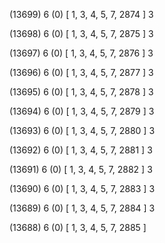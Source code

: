 (13699) 6 (0) [ 1, 3, 4, 5, 7, 2874 ] 3 


(13698) 6 (0) [ 1, 3, 4, 5, 7, 2875 ] 3 


(13697) 6 (0) [ 1, 3, 4, 5, 7, 2876 ] 3 


(13696) 6 (0) [ 1, 3, 4, 5, 7, 2877 ] 3 


(13695) 6 (0) [ 1, 3, 4, 5, 7, 2878 ] 3 


(13694) 6 (0) [ 1, 3, 4, 5, 7, 2879 ] 3 


(13693) 6 (0) [ 1, 3, 4, 5, 7, 2880 ] 3 


(13692) 6 (0) [ 1, 3, 4, 5, 7, 2881 ] 3 


(13691) 6 (0) [ 1, 3, 4, 5, 7, 2882 ] 3 


(13690) 6 (0) [ 1, 3, 4, 5, 7, 2883 ] 3 


(13689) 6 (0) [ 1, 3, 4, 5, 7, 2884 ] 3 


(13688) 6 (0) [ 1, 3, 4, 5, 7, 2885 ]  

